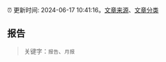 :alarm_clock: 更新时间: 2024-06-17 10:41:16。[文章来源](/README.md)、[文章分类](/TAGS.md)

## 报告


> 关键字：`报告`、`月报`




